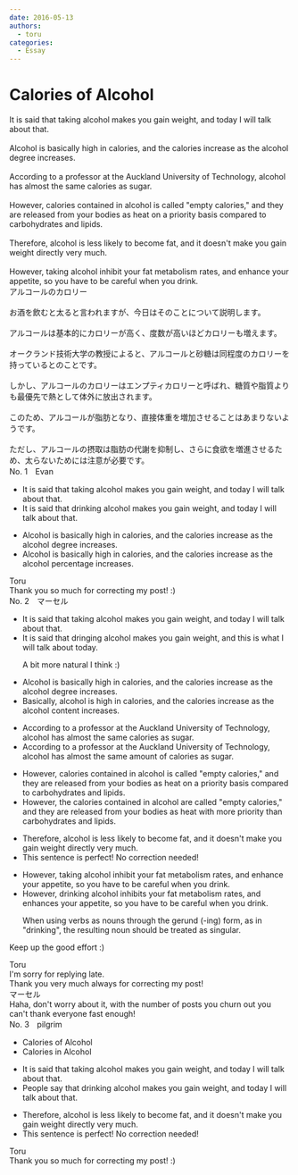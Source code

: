```yaml
---
date: 2016-05-13
authors:
  - toru
categories:
  - Essay
---
```


<h1 id="subject_show">Calories of Alcohol</h1>
<div class="date" hidden>May 13, 2016 10:00</div>
<div id="post"><div id="body_show_ori">
It is said that taking alcohol makes you gain weight, and today I will talk about that.<br/><br/>Alcohol is basically high in calories, and the calories increase as the alcohol degree increases.<br/><br/>According to a professor at the Auckland University of Technology, alcohol has almost the same calories as sugar.<br/><br/>However, calories contained in alcohol is called "empty calories," and they are released from your bodies as heat on a priority basis compared to carbohydrates and lipids.<br/><br/>Therefore, alcohol is less likely to become fat, and it doesn't make you gain weight directly very much.<br/><br/>However, taking alcohol inhibit your fat metabolism rates, and enhance your appetite, so you have to be careful when you drink.
</div></div>

<!-- more -->

<div id="post_ja"><div id="body_show_mo">
アルコールのカロリー<br/><br/>お酒を飲むと太ると言われますが、今日はそのことについて説明します。<br/><br/>アルコールは基本的にカロリーが高く、度数が高いほどカロリーも増えます。<br/><br/>オークランド技術大学の教授によると、アルコールと砂糖は同程度のカロリーを持っているとのことです。<br/><br/>しかし、アルコールのカロリーはエンプティカロリーと呼ばれ、糖質や脂質よりも最優先で熱として体外に放出されます。<br/><br/>このため、アルコールが脂肪となり、直接体重を増加させることはあまりないようです。<br/><br/>ただし、アルコールの摂取は脂肪の代謝を抑制し、さらに食欲を増進させるため、太らないためには注意が必要です。
</div></div>
<div id="block"><div class="first_name"> No. 1　<span class="just_name">Evan</span></div><div id="block2">
<ul class="correction_field">
<li class="incorrect">It is said that taking alcohol makes you gain weight, and today I will talk about that.</li>
<li class="corrected correct">
It is said that drinking alcohol makes you gain weight, and today I will talk about that.
</li>
</ul>
<ul class="correction_field">
<li class="incorrect">Alcohol is basically high in calories, and the calories increase as the alcohol degree increases.</li>
<li class="corrected correct">
Alcohol is basically high in calories, and the calories increase as the alcohol percentage increases.
</li>
</ul>
</div><div class="name"><span class="just_name">Toru</span><br>
Thank you so much for correcting my post! :)
</div>
</div>
<div id="block"><div class="first_name"> No. 2　<span class="just_name">マーセル</span></div><div id="block2">
<ul class="correction_field">
<li class="incorrect">It is said that taking alcohol makes you gain weight, and today I will talk about that.</li>
<li class="corrected correct">
It is said that <span class="f_blue">dringing</span> alcohol makes you gain weight, and <span class="f_blue">this is what I will talk about today</span>.
<p class="correction_comment">A bit more natural I think :)</p>
</li>
</ul>
<ul class="correction_field">
<li class="incorrect">Alcohol is basically high in calories, and the calories increase as the alcohol degree increases.</li>
<li class="corrected correct">
<span class="f_blue">Basically, a</span>lcohol is high in calories, and the calories increase as the alcohol <span class="f_blue">content </span>increases.
</li>
</ul>
<ul class="correction_field">
<li class="incorrect">According to a professor at the Auckland University of Technology, alcohol has almost the same calories as sugar.</li>
<li class="corrected correct">
According to a professor at the Auckland University of Technology, alcohol has almost the same <span class="f_blue">amount of </span>calories as sugar.
</li>
</ul>
<ul class="correction_field">
<li class="incorrect">However, calories contained in alcohol is called "empty calories," and they are released from your bodies as heat on a priority basis compared to carbohydrates and lipids.</li>
<li class="corrected correct">
However, <span class="f_blue">the </span>calories contained in alcohol <span class="f_blue">are</span> called "empty calories," and they are released from your bodies as heat <span class="f_blue">with more priority</span> <span class="f_blue">than</span> carbohydrates and lipids.
</li>
</ul>
<ul class="correction_field">
<li class="incorrect">Therefore, alcohol is less likely to become fat, and it doesn't make you gain weight directly very much.</li>
<li class="corrected perfect">This sentence is perfect! No correction needed!</li>
</ul>
<ul class="correction_field">
<li class="incorrect">However, taking alcohol inhibit your fat metabolism rates, and enhance your appetite, so you have to be careful when you drink.</li>
<li class="corrected correct">
However, <span class="f_blue">drinking</span> alcohol inhibit<span class="f_blue">s</span> your fat metabolism rates, and enhance<span class="f_blue">s</span> your appetite, so you have to be careful when you drink.
<p class="correction_comment">When using verbs as nouns through the gerund (-ing) form, as in "drinking", the resulting noun should be treated as singular.</p>
</li>
</ul>
<p class="comment_small">
 Keep up the good effort :)
</p>

</div><div class="name"><span class="just_name">Toru</span><br>
I'm sorry for replying late.<br/>Thank you very much always for correcting my post!
</div>
<div class="name"><span class="just_name">マーセル</span><br>
Haha, don't worry about it, with the number of posts you churn out you can't thank everyone fast enough!
</div>
</div>
<div id="block"><div class="first_name"> No. 3　<span class="just_name">pilgrim</span></div><div id="block2">
<ul class="correction_field">
<li class="incorrect">Calories of Alcohol</li>
<li class="corrected correct">
Calories in Alcohol
</li>
</ul>
<ul class="correction_field">
<li class="incorrect">It is said that taking alcohol makes you gain weight, and today I will talk about that.</li>
<li class="corrected correct">
People say that drinking alcohol makes you gain weight, and today I will talk about that.
</li>
</ul>
<ul class="correction_field">
<li class="incorrect">Therefore, alcohol is less likely to become fat, and it doesn't make you gain weight directly very much.</li>
<li class="corrected perfect">This sentence is perfect! No correction needed!</li>
</ul>
</div><div class="name"><span class="just_name">Toru</span><br>
Thank you so much for correcting my post! :)
</div>
</div>
